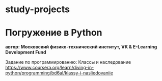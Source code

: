 # study-projects

# Погружение в Python
__автор: Московский физико-технический институт, VK & E-Learning Development Fund__


Задание по программированию: Классы и наследование
https://www.coursera.org/learn/diving-in-python/programming/bd6aI/klassy-i-nasliedovaniie
